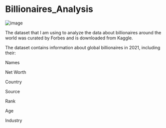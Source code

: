 # Billionaires_Analysis

![image](https://github.com/Tejashripatil25/Billionaires_Analysis/assets/124791646/a7b097c2-e60a-4804-a768-81b0a2309feb)


The dataset that I am using to analyze the data about billionaires around the world was curated by Forbes and is downloaded from Kaggle.

The dataset contains information about global billionaires in 2021, including their:

Names

Net Worth

Country

Source

Rank

Age

Industry
